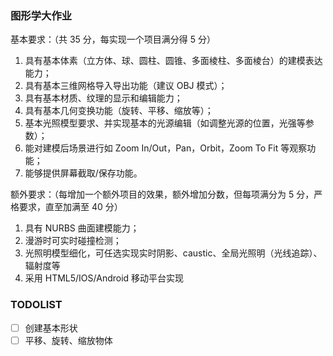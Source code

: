 ### 图形学大作业

基本要求：（共 35 分，每实现一个项目满分得 5 分）

1. 具有基本体素（立方体、球、圆柱、圆锥、多面棱柱、多面棱台）的建模表达能力；
2. 具有基本三维网格导入导出功能（建议 OBJ 模式）；
3. 具有基本材质、纹理的显示和编辑能力；
4. 具有基本几何变换功能（旋转、平移、缩放等）；
5. 基本光照模型要求、并实现基本的光源编辑（如调整光源的位置，光强等参数）；
6. 能对建模后场景进行如 Zoom In/Out，Pan，Orbit，Zoom To Fit 等观察功能；
7. 能够提供屏幕截取/保存功能。

额外要求：（每增加一个额外项目的效果，额外增加分数，但每项满分为 5 分，严格要求，直至加满至 40 分）

1. 具有 NURBS 曲面建模能力；
2. 漫游时可实时碰撞检测；
3. 光照明模型细化，可任选实现实时阴影、caustic、全局光照明（光线追踪）、辐射度等
4. 采用 HTML5/IOS/Android 移动平台实现

### TODOLIST
- [ ] 创建基本形状
- [ ] 平移、旋转、缩放物体

